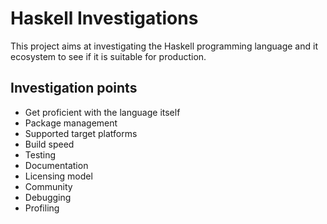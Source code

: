 # Haskell Investigations

This project aims at investigating the Haskell programming language and it ecosystem to see if it is suitable for production.

## Investigation points

* Get proficient with the language itself
* Package management
* Supported target platforms
* Build speed
* Testing
* Documentation
* Licensing model
* Community
* Debugging
* Profiling
